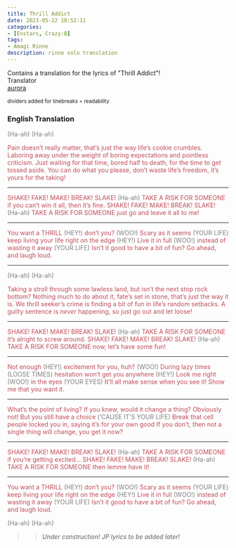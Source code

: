 ```yaml
---
title: Thrill Addict
date: 2023-05-22 18:52:11
categories:
- [Enstars, Crazy:B]
tags:
- Amagi Rinne
description: rinne solo translation
---
```


<div class="preview-wrapper reverse" style="--storyColor: #hex;--storyColor-rgb: r,g,b;--storyColor-h: hue;--storyColor-s: saturation%;--storyColor-l: lightness%;">
  <div class="grid-wrapper">
      <div class="preview-background" style="background-image: url('https://res.cloudinary.com/djq41tb84/image/upload/v1708144307/translation%20site/masterlist/nuwnwt4drgsfabuhvipq.png')"></div>
      <div class="preview-box" style="background: calc(var(--card-background) + 2%)">
          <div class="info-area">
              <div class="synopsis" style="width: 90%;">
                Contains a translation for the lyrics of "Thrill Addict"!
              </div>
          </div>
          <div class="info-item tl">
              <div class="label">
                  Translator
              </div>
              <div class="value">
                  <a href="https://twitter.com/azurecrystalz">aurora</a>
              </div>
            </div>
        </div>
  </div>
</div>

<!-- more -->

<div style="margin-top: 3%">
  <style>
    .hint--error.hint--top-left:before, .hint--error.hint--top-right:before, .hint--error.hint--top:before {
    border-top-color: #6a3446;
    }
    .hint--error:after {
    background-color: #6a3446;
    text-shadow: 0 -1px 0px #592726;
    }
    [character] {
      --dark-mode: hsl(var(--hue), 30%, 30%);
      display: flex;
    }
    [character]::before {
      position: absolute;
      margin-left: 75px;
    }
    [character] p {
      max-width: calc(100% - 75px);
      margin-left: 75px;
      color: inherit;
    }
    :root[theme='dark'] [character] p {
      background: var(--dark-mode);
    }
    :root[theme='dark'] [character] p .thought {
      color: #9f9fff;
    }
    :root[theme='light'] [character] p {
      background: var(--light-mode);
    }
    [character] p:first-child {
      margin-top: 20px;
      border-top-left-radius: 0px;
    }
    [character] p:first-child::before {
      position: absolute;
      left: 0;
    }
    [character]::after {
      display: none;
      left: 65px;
      top: 37px;
    }
    .msr-narration {
      display: flex;
      align-items: center;
      margin: 20px 0px;
      gap: 5px;
    }
    .msr-narration::before {
      content: "";
      display: inline-block;
      background: var(--article-text);
      height: 1px;
      width: 15%;
    }
    .msr-narration p {
      margin: 0;
    }
  </style>

<sup>dividers added for linebreaks + readability</sup>

### English Translation

<span style="color:grey">(Ha-ah)</span>
<span style="color:grey">(Ha-ah)</span>

<span style="color: #bf4d58;">Pain doesn’t really matter, that’s just the way life’s cookie crumbles.</span>
<span style="color: #bf4d58;">Laboring away under the weight of boring expectations and pointless criticism.</span>
<span style="color: #bf4d58;">Just waiting for that time, bored half to death, for the time to get tossed aside.</span>
<span style="color: #bf4d58;">You can do what you please, don’t waste life’s freedom, it’s yours for the taking!</span>
***
<span style="color: #bf4d58;">SHAKE! FAKE! MAKE! BREAK! SLAKE! </span><span style="color:grey">(Ha-ah)</span>
<span style="color: #bf4d58;">TAKE A RISK FOR SOMEONE if you can’t win it all, then it’s fine.</span>
<span style="color: #bf4d58;">SHAKE! FAKE! MAKE! BREAK! SLAKE! </span><span style="color:grey">(Ha-ah)</span>
<span style="color: #bf4d58;">TAKE A RISK FOR SOMEONE just go and leave it all to me!</span>
***
<span style="color: #bf4d58;">You want a THRILL </span><span style="color:grey">(HEY!)</span> <span style="color: #bf4d58;">don’t you? </span><span style="color:grey">(WOO!)</span>
<span style="color: #bf4d58;">Scary as it seems </span><span style="color:grey">(YOUR LIFE)</span> <span style="color: #bf4d58;">keep living your life right on the edge </span><span style="color:grey">(HEY!)</span>
<span style="color: #bf4d58;">Live it in full </span><span style="color:grey">(WOO!)</span><span style="color: #bf4d58;"> instead of wasting it away </span><span style="color:grey">(YOUR LIFE)</span>
<span style="color: #bf4d58;">Isn’t it good to have a bit of fun? Go ahead, and laugh loud.</span>
***
<span style="color:grey">(Ha-ah)</span>
<span style="color:grey">(Ha-ah)</span>

<span style="color: #bf4d58;">Taking a stroll through some lawless land, but isn’t the next stop rock bottom?</span>
<span style="color: #bf4d58;">Nothing much to do about it, fate’s set in stone, that’s just the way it is.</span>
<span style="color: #bf4d58;">We thrill seeker’s crime is finding a bit of fun in life’s random setbacks.</span>
<span style="color: #bf4d58;">A guilty sentence is <i>never</i> happening, so just go out and let loose!</span>
***
<span style="color: #bf4d58;">SHAKE! FAKE! MAKE! BREAK! SLAKE! </span><span style="color:grey">(Ha-ah)</span>
<span style="color: #bf4d58;">TAKE A RISK FOR SOMEONE it’s alright to screw around.</span>
<span style="color: #bf4d58;">SHAKE! FAKE! MAKE! BREAK! SLAKE! </span><span style="color:grey">(Ha-ah)</span>
<span style="color: #bf4d58;">TAKE A RISK FOR SOMEONE now, let’s have some fun!</span>
***
<span style="color: #bf4d58;">Not enough </span><span style="color:grey">(HEY!)</span><span style="color: #bf4d58;"> excitement for you, huh? </span><span style="color:grey">(WOO!)</span>
<span style="color: #bf4d58;">During lazy times <span style="color:grey">(LOOSE TIMES)</span> <span style="color: #bf4d58;">hesitation won’t get you anywhere <span style="color:grey">(HEY!)</span>
<span style="color: #bf4d58;">Look me right </span><span style="color:grey">(WOO!)</span><span style="color: #bf4d58;"> in the eyes </span><span style="color:grey">(YOUR EYES)</span>
<span style="color: #bf4d58;">It’ll all make sense when you see it! Show me that you want it.</span>
***
<span style="color: #bf4d58;">What’s the point of living? If you knew, would it change a thing?</span>
<span style="color: #bf4d58;">Obviously not! But you still have a choice </span><span style="color:grey">(‘CAUSE IT'S YOUR LIFE)</span>
<span style="color: #bf4d58;">Break that cell people locked you in, saying it’s for your own good</span>
<span style="color: #bf4d58;">If you don’t, then not a single thing will change, you get it now?</span>
***
<span style="color: #bf4d58;">SHAKE! FAKE! MAKE! BREAK! SLAKE! </span><span style="color:grey">(Ha-ah)</span>
<span style="color: #bf4d58;">TAKE A RISK FOR SOMEONE if you’re getting excited…</span>
<span style="color: #bf4d58;">SHAKE! FAKE! MAKE! BREAK! SLAKE! </span><span style="color:grey">(Ha-ah)</span>
<span style="color: #bf4d58;">TAKE A RISK FOR SOMEONE then lemme have it!</span>
***
<span style="color: #bf4d58;">You want a THRILL </span><span style="color:grey">(HEY!)</span> <span style="color: #bf4d58;">don’t you? </span><span style="color:grey">(WOO!)</span>
<span style="color: #bf4d58;">Scary as it seems </span><span style="color: grey;">(YOUR LIFE) </span><span style="color: #bf4d58;">keep living your life right on the edge </span><span style="color:grey">(HEY!)</span>
<span style="color: #bf4d58;">Live it in full </span><span style="color:grey">(WOO!)</span><span style="color: #bf4d58;"> instead of wasting it away </span><span style="color:grey">(YOUR LIFE)</span>
<span style="color: #bf4d58;">Isn’t it good to have a bit of fun? Go ahead, and laugh loud.</span>

<span style="color:grey">(Ha-ah)</span>
<span style="color:grey">(Ha-ah)</span>

>> <i>Under construction! JP lyrics to be added later!</i>
  <!-- CONTENT GOES HERE -->

  <!-- 
  SPEECH BUBBLE FORMAT: 
  {% bubble [CHARACTER_FIRST_NAME] [ATTRIBUTE(optional)]}
    DIALOGUE TEXT HERE

    ADD A LINE SPACE FOR A NEW LINE

    <th>EMBED THOUGHT DIALOGUE WITH THESE TAGS</th>
  {% endbubble %}
  -->

  </div>
